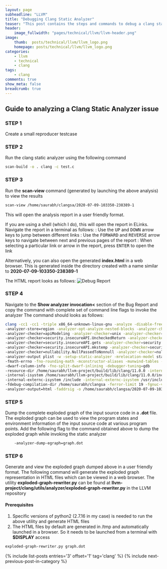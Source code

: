 ```yaml
---
layout: page
subheadline: "LLVM"
title: "Debugging Clang Static Analyzer"
teaser: "This post contains the steps and commands to debug a clang static analyzer issue. The contents of this post have been derived from various presentations and tutorials created by LLVM developers and conferences"
header:
    image_fullwidth: "pages/technical/llvm/llvm-header.png"
image:
    thumb:  posts/technical/llvm/llvm_logo.png
    homepage: posts/technical/llvm/llvm_logo.png
categories:
    - llvm
    - technical
    - clang
tags:
    - clang
comments: true
show_meta: false
breadcrumb: true
---
```


## Guide to analyzing a Clang Static Analyzer issue
### STEP 1
Create a small reproducer testcase 

### STEP 2
Run the clang static analyzer using the following command
~~~ bash
scan-build -o . clang -c test.c
~~~

### STEP 3
Run the **scan-view** command (generated by launching the above analysis) to view the results
~~~ bash
scan-view /home/saurabh/clangsa/2020-07-09-103350-238389-1
~~~
This will open the analysis report in a user friendly format.

If you are using a shell (which I do), this will open the report in ELinks. Navigate the report in a terminal as follows:
  : Use the <kbd>UP</kbd> and <kbd>DOWN</kbd> arrow keys to jump between different links
  : Use the <kbd>FORWARD</kbd> and <kbd>REVERSE</kbd> arrow keys to navigate between next and previous pages of the report
  : When selecting a particular link or arrow in the report, press <kbd>ENTER</kbd> to open the link

Alternatively, you can also open the generated **index.html** in a web browser. This is generated inside the directory created with a name similar to **2020-07-09-103350-238389-1**

The HTML report looks as follows:
![Debug Report]({{site.urlimg}}posts\technical\llvm\clangsa-debugging\DebugReport.PNG)

### STEP 4
Navigate to the **Show analyzer invocation<** section of the Bug Report and copy the command with complete set of command line flags to invoke the analyzer
The command should looks as follows:
~~~ bash
clang -cc1 -cc1 -triple x86_64-unknown-linux-gnu -analyze -disable-free -main-file-name test.c 
-analyzer-store=region -analyzer-opt-analyze-nested-blocks -analyzer-checker=core 
-analyzer-checker=apiModeling -analyzer-checker=unix -analyzer-checker=deadcode 
-analyzer-checker=security.insecureAPI.UncheckedReturn -analyzer-checker=security.insecureAPI.getpw 
-analyzer-checker=security.insecureAPI.gets -analyzer-checker=security.insecureAPI.mktemp 
-analyzer-checker=security.insecureAPI.mkstemp -analyzer-checker=security.insecureAPI.vfork 
-analyzer-checker=nullability.NullPassedToNonnull -analyzer-checker=nullability.NullReturnedFromNonnull 
-analyzer-output plist -w -setup-static-analyzer -mrelocation-model static -mframe-pointer=all 
-fmath-errno -fno-rounding-math -mconstructor-aliases -munwind-tables -target-cpu x86-64 
-dwarf-column-info -fno-split-dwarf-inlining -debugger-tuning=gdb 
-resource-dir /home/saurabh/llvm-project/build/lib/clang/11.0.0 -internal-isystem /usr/local/include 
-internal-isystem /home/saurabh/llvm-project/build/lib/clang/11.0.0/include 
-internal-externc-isystem /include -internal-externc-isystem /usr/include 
-fdebug-compilation-dir /home/saurabh/clangsa -ferror-limit 19 -fgnuc-version=4.2.1 
-analyzer-output=html -faddrsig -o /home/saurabh/clangsa/2020-07-09-103350-238389-1 -x c test.c
~~~

### STEP 5
Dump the complete exploded graph of the input source code in a **.dot** file. The exploded graph can be used to view the program states and environment information of the input source code at various program points.
Add the following flag to the command obtained above to dump the exploded graph while invoking the static analyzer
~~~ bash
    -analyzer-dump-egraph=graph.dot
~~~

### STEP 6
Generate and view the exploded graph dumped above in a user friendly format. The following command will generate the exploded graph representation in HTML files which can be viewed in a web browser. The utility **exploded-graph-rewriter.py** can be found at **llvm-project/clang/utils/analyzer/exploded-graph-rewriter.py** in the LLVM repository

#### Prerequisites
1. Specific versions of python2 (2.7.16 in my case) is needed to run the above utility and generate HTML files
2. The HTML files by default are generated in /tmp and automatically launched in a browser. So it needs to be launched from a terminal with **$DISPLAY** access

~~~ bash 
exploded-graph-rewriter.py graph.dot
~~~











{% include list-posts entries='3' offset='1' tag='clang' %}
{% include next-previous-post-in-category %}
